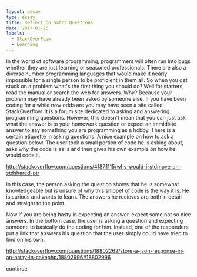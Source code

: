 ```yaml
---
layout: essay
type: essay
title: Reflect on Smart Questions
date: 2017-01-26
labels:
  - StackOverFLow
  - Learning
---
```

In the world of software programming, programmers will often run into bugs whether they are just learning or seasoned professionals. There are also a diverse number programming languages that would make it nearly impossible for a single person to be proficient in them all. So when you get stuck on a problem what's the first thing you should do? Well for starters, read the manual or search the web for answers. Why? Because your problem may have already been asked by someone else. If you have been coding for a while now odds are you may have seen a site called StackOverflow. It is a forum site dedicated to asking and answering programming questions. However, this doesn't mean that you can just ask what the answer is to your homework question or expect an immidiate answer to say something you are programming as a hobby. There is a certain etiquette in asking questions. A nice example on how to ask a question below. The user took a small portion of code he is asking about, asks why the code is as is and then gives his own example on how he would code it.

http://stackoverflow.com/questions/41871115/why-would-i-stdmove-an-stdshared-ptr

In this case, the person asking the question shows that he is somewhat knowledgeable but is unsure of why this snippet of code is the way it is. He is curious and wants to learn. The answers he recieves are both in detail and straight to the point.

Now if you are being hasty in expecting an answer, expect some not so nice answers. In the bottom case, the user is asking a question and expecting someone to basically do the coding for him. Instead, one of the responders put a link that answers his question that the user simply could have tried to find on his own.

http://stackoverflow.com/questions/18802262/store-a-json-response-in-an-array-in-cakephp/18802996#18802996

continue
